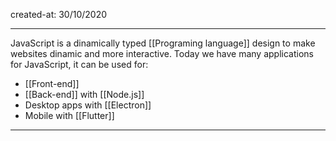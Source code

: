 created-at: 30/10/2020

---

JavaScript is a dinamically typed [[Programing language]] design to make websites dinamic and more interactive. 
Today we have many applications for JavaScript, it can be used for:
- [[Front-end]]
- [[Back-end]] with [[Node.js]]
- Desktop apps  with [[Electron]]
- Mobile with [[Flutter]]

---
